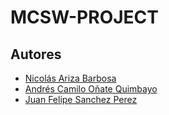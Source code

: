 # MCSW-PROJECT
## Autores

* [Nicolás Ariza Barbosa](https://github.com/NickArB)
* [Andrés Camilo Oñate Quimbayo](https://github.com/AndresOnate)
* [Juan Felipe Sanchez Perez](https://github.com/juansanxz)
